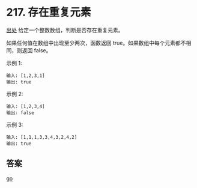 # 217. 存在重复元素

[出处](https://leetcode-cn.com/problems/contains-duplicate/)
给定一个整数数组，判断是否存在重复元素。

如果任何值在数组中出现至少两次，函数返回 true。如果数组中每个元素都不相同，则返回 false。 

示例 1:

```text
输入: [1,2,3,1]
输出: true

```
示例 2:
```text
输入: [1,2,3,4]
输出: false
```
示例 3:
```text
输入: [1,1,1,3,3,4,3,2,4,2]
输出: true
```

## 答案
[go](../../leecode/0217/main.go)